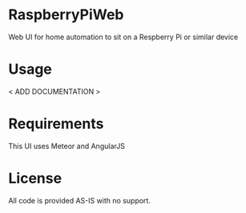 # RaspberryPiWeb
Web UI for home automation to sit on a Respberry Pi or similar device

# Usage
< ADD DOCUMENTATION >

# Requirements
This UI uses Meteor and AngularJS

# License
All code is provided AS-IS with no support.
